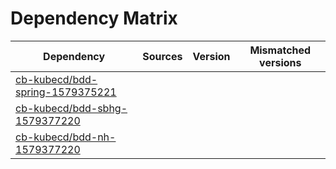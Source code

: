 # Dependency Matrix

Dependency | Sources | Version | Mismatched versions
---------- | ------- | ------- | -------------------
[cb-kubecd/bdd-spring-1579375221](https://github.com/cb-kubecd/bdd-spring-1579375221.git) |  | []() | 
[cb-kubecd/bdd-sbhg-1579377220](https://github.com/cb-kubecd/bdd-sbhg-1579377220.git) |  | []() | 
[cb-kubecd/bdd-nh-1579377220](https://github.com/cb-kubecd/bdd-nh-1579377220.git) |  | []() | 
